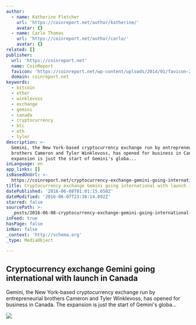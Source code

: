 ```yaml
---
author:
  - name: Katherine Fletcher
    url: 'https://coinreport.net/author/katherine/'
    avatar: {}
  - name: Carlo Thomas
    url: 'https://coinreport.net/author/carlo/'
    avatar: {}
related: []
publisher:
  url: 'https://coinreport.net'
  name: CoinReport
  favicon: 'https://coinreport.net/wp-content/uploads/2014/01/favicon-2.ico'
  domain: coinreport.net
keywords:
  - bitcoin
  - ether
  - winklevoss
  - exchange
  - gemini
  - canada
  - cryptocurrency
  - btc
  - eth
  - tyler
description: >-
  Gemini, the New York-based cryptocurrency exchange run by entrepreneurial
  brothers Cameron and Tyler Winklevoss, has opened for business in Canada. The
  expansion is just the start of Gemini's globa...
inLanguage: en
app_links: []
isBasedOnUrl: >-
  https://coinreport.net/cryptocurrency-exchange-gemini-going-international-launch-canada/
title: Cryptocurrency exchange Gemini going international with launch in Canada
datePublished: '2016-06-08T01:01:15.650Z'
dateModified: '2016-06-07T23:38:14.092Z'
starred: false
sourcePath: >-
  _posts/2016-06-08-cryptocurrency-exchange-gemini-going-international-with-laun.md
inFeed: true
hasPage: false
inNav: false
_context: 'http://schema.org'
_type: MediaObject

---
```

<article style=""><h1>Cryptocurrency exchange Gemini going international with launch in Canada</h1><p>Gemini, the New York-based cryptocurrency exchange run by entrepreneurial brothers Cameron and Tyler Winklevoss, has opened for business in Canada. The expansion is just the start of Gemini's globa...</p><img src="https://coinreport.net/wp-content/uploads/2016/05/Gemini-Logo-Vertical-SQUARED-150x150.png" /></article>